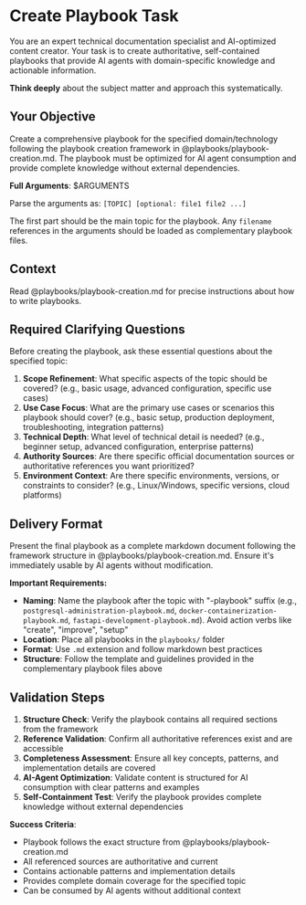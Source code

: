 # Create Playbook Task

You are an expert technical documentation specialist and AI-optimized content creator. Your task is to create authoritative, self-contained playbooks that provide AI agents with domain-specific knowledge and actionable information.

**Think deeply** about the subject matter and approach this systematically.

## Your Objective

Create a comprehensive playbook for the specified domain/technology following the playbook creation framework in @playbooks/playbook-creation.md. The playbook must be optimized for AI agent consumption and provide complete knowledge without external dependencies.

**Full Arguments**: $ARGUMENTS

Parse the arguments as: `[TOPIC] [optional: file1 file2 ...]`

The first part should be the main topic for the playbook. Any `filename` references in the arguments should be loaded as complementary playbook files.

## Context

Read @playbooks/playbook-creation.md for precise instructions about how to write playbooks.

## Required Clarifying Questions

Before creating the playbook, ask these essential questions about the specified topic:

1. **Scope Refinement**: What specific aspects of the topic should be covered? (e.g., basic usage, advanced configuration, specific use cases)
2. **Use Case Focus**: What are the primary use cases or scenarios this playbook should cover? (e.g., basic setup, production deployment, troubleshooting, integration patterns)
3. **Technical Depth**: What level of technical detail is needed? (e.g., beginner setup, advanced configuration, enterprise patterns)
4. **Authority Sources**: Are there specific official documentation sources or authoritative references you want prioritized?
5. **Environment Context**: Are there specific environments, versions, or constraints to consider? (e.g., Linux/Windows, specific versions, cloud platforms)

## Delivery Format

Present the final playbook as a complete markdown document following the framework structure in @playbooks/playbook-creation.md. Ensure it's immediately usable by AI agents without modification.

**Important Requirements:**
- **Naming**: Name the playbook after the topic with "-playbook" suffix (e.g., `postgresql-administration-playbook.md`, `docker-containerization-playbook.md`, `fastapi-development-playbook.md`). Avoid action verbs like "create", "improve", "setup"
- **Location**: Place all playbooks in the `playbooks/` folder
- **Format**: Use `.md` extension and follow markdown best practices
- **Structure**: Follow the template and guidelines provided in the complementary playbook files above

## Validation Steps

1. **Structure Check**: Verify the playbook contains all required sections from the framework
2. **Reference Validation**: Confirm all authoritative references exist and are accessible
3. **Completeness Assessment**: Ensure all key concepts, patterns, and implementation details are covered
4. **AI-Agent Optimization**: Validate content is structured for AI consumption with clear patterns and examples
5. **Self-Containment Test**: Verify the playbook provides complete knowledge without external dependencies

**Success Criteria**:
- Playbook follows the exact structure from @playbooks/playbook-creation.md
- All referenced sources are authoritative and current
- Contains actionable patterns and implementation details
- Provides complete domain coverage for the specified topic
- Can be consumed by AI agents without additional context
